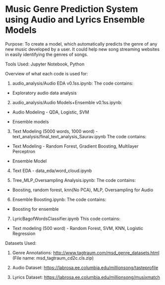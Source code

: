 # Music Genre Prediction System using Audio and Lyrics Ensemble Models

Purpose: To create a model, which automatically predicts the genre of any new music developed by a user. It could help new song streaming websites in easily identifying the genres of songs.

Tools Used: Jupyter Notebook, Python

Overview of what each code is used for:

1. audio_analysis/Audio EDA v0.1ss.ipynb: 
The code contains:

  * Exploratory audio data analysis 

2. audio_analysis/Audio Models+Ensemble v0.1ss.ipynb:
  
  * Audio Modeling - QDA, Logistic, SVM
  
  * Ensemble models

3. Text Modeling (5000 words, 1000 word) - text_analysis/final_text_analysis_Saurav.ipynb
The code contains:

  * Text Modeling - Random Forest, Gradient Boosting, Multilayer Perceptron
  
  * Ensemble Model

4. Text EDA - data_eda/word_cloud.ipynb

5. Tree_MLP_Oversampling Analysis.ipynb: 
The code contains:

  * Boosting, random forest, knn(No PCA), MLP, Oversampling for Audio
 
6. Ensemble Boosting.ipynb: 
The code contains:

  * Boosting for ensemble 

7. LyricBagofWordsClassifier.ipynb
This code contains:

  * Text modeling (500 word) - Random Forest, SVM, KNN, Logistic Regression
  
Datasets Used:
1. Genre Annotations:
 http://www.tagtraum.com/msd_genre_datasets.html (File name: msd_tagtraum_cd2c.cls.zip)
 
2. Audio Dataset:
 https://labrosa.ee.columbia.edu/millionsong/tasteprofile

3. Lyrics Dataset:
 https://labrosa.ee.columbia.edu/millionsong/musixmatch
